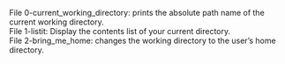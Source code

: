 File 0-current_working_directory: prints the absolute path name of the current working directory.  
File 1-listit: Display the contents list of your current directory.  
File 2-bring_me_home: changes the working directory to the user’s home directory.  
